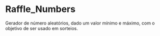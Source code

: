 # Raffle_Numbers
Gerador de número aleatórios, dado um valor mínimo e máximo, com o objetivo de ser usado em sorteios.
